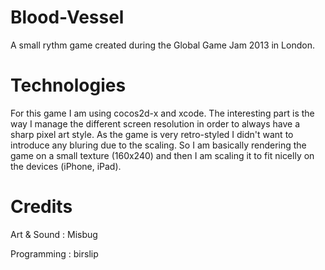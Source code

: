 Blood-Vessel
============

A small rythm game created during the Global Game Jam 2013 in London.

Technologies
============

For this game I am using cocos2d-x and xcode. The interesting part is the way I manage the different screen resolution in order to always have a sharp pixel art style. As the game is very retro-styled I didn't want to introduce any bluring due to the scaling. So I am basically rendering the game on a small texture (160x240) and then I am scaling it to fit nicelly on the devices (iPhone, iPad).

Credits
============

Art & Sound : Misbug

Programming : birslip
